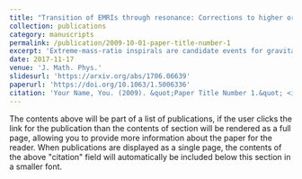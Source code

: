 ```yaml
---
title: "Transition of EMRIs through resonance: Corrections to higher order in the on-resonance flux modification"
collection: publications
category: manuscripts
permalink: /publication/2009-10-01-paper-title-number-1
excerpt: 'Extreme-mass-ratio inspirals are candidate events for gravitational wave detection in the millihertz band (by detectors like Laser Interferometer Space Antenna (lisa)). These events involve a stellar-mass black hole, or a similar compact object, descending in the gravitational field of a supermassive black hole, eventually merging with it. Properties of the inspiralling trajectory away from resonance are well known and have been studied extensively; however, little is known about the behaviour of these binary systems at resonance, when the radial and lateral frequencies of the orbit become commensurate. We describe the two existing models: the instantaneous frequency approach used by Gair, Bender, and Yunes and the standard two-time scale approach implemented by Flanagan and Hinderer. In both cases, the exact treatment depends on the modeling of the gravitational self-force, which is currently not available. We extend the results from the work of Gair, Bender, and Yunes to higher order in the on-resonance flux modification and argue that the instantaneous frequency approach is also a valid treatment of the resonance problem. The non-linear differential equations which arise in treating resonances are interesting from a mathematical view point. We present our algorithm for perturbative solutions and the results to third order in the infinitesimal parameter and discuss the scope of this approach.'
date: 2017-11-17
venue: 'J. Math. Phys.'
slidesurl: 'https://arxiv.org/abs/1706.06639'
paperurl: 'https://doi.org/10.1063/1.5006336'
citation: 'Your Name, You. (2009). &quot;Paper Title Number 1.&quot; <i>Journal 1</i>. 1(1).'
---
```


The contents above will be part of a list of publications, if the user clicks the link for the publication than the contents of section will be rendered as a full page, allowing you to provide more information about the paper for the reader. When publications are displayed as a single page, the contents of the above "citation" field will automatically be included below this section in a smaller font.